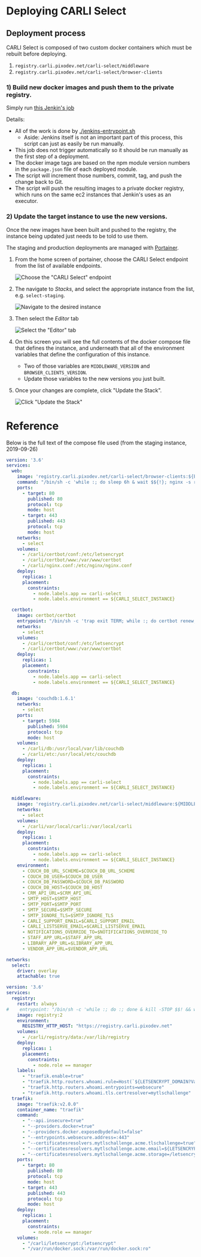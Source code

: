 # Deploying CARLI Select 

## Deployment process

CARLI Select is composed of two custom docker containers which must be rebuilt before deploying.
1) `registry.carli.pixodev.net/carli-select/middleware`
2) `registry.carli.pixodev.net/carli-select/browser-clients`

### 1) Build new docker images and push them to the private registry.

Simply run [this Jenkin's job](https://jenkins.pixotech.com/job/CARLI/job/carli-select/)

Details:
* All of the work is done by [./jenkins-entrypoint.sh](`../jenkins-entrypoint.sh`)
    * Aside: Jenkins itself is not an important part of this process, this script can just as easily be run manually.
* This job does not trigger automatically so it should be run manually as the first step of a deployment.
* The docker image tags are based on the npm module version numbers in the `package.json` file of each deployed module.
* The script will increment those numbers, commit, tag, and push the change back to Git.
* The script will push the resulting images to a private docker registry, which runs on the same ec2 instances
  that Jenkin's uses as an executor.


### 2) Update the target instance to use the new versions.

Once the new images have been built and pushed to the registry, the instance being updated just needs to be told
to use them.

The staging and production deployments are managed with [Portainer](https://portainer.pixo.codes).

1) From the home screen of portainer, choose the CARLI Select endpoint from the list of available endpoints.

    ![Choose the "CARLI Select" endpoint](./assets/portainer-carli-endpoint.png)

2) The navigate to *Stacks*, and select the appropriate instance from the list, e.g. `select-staging`.

    ![Navigate to the desired instance](./assets/portainer-stacks-navigation.png)

3) Then select the *Editor* tab

    ![Select the "Editor" tab](./assets/portainer-stack-details.png)
    
4) On this screen you will see the full contents of the docker compose file that defines the instance, and underneath
   that all of the environment variables that define the configuration of this instance.
   * Two of those variables are `MIDDLEWARE_VERSION` and `BROWSER_CLIENTS_VERSION`.
   * Update those variables to the new versions you just built.
     
5) Once your changes are complete, click "Update the Stack".

    ![Click "Update the Stack"](./assets/portainer-update-stack.png)
    
# Reference
    
Below is the full text of the compose file used (from the staging instance, 2019-09-26)

```yaml
version: '3.6'
services:
  web:
    image: 'registry.carli.pixodev.net/carli-select/browser-clients:${BROWSER_CLIENTS_VERSION}'
    command: "/bin/sh -c 'while :; do sleep 6h & wait $${!}; nginx -s reload; done & nginx -g \"daemon off;\"'"
    ports:
      - target: 80
        published: 80
        protocol: tcp
        mode: host
      - target: 443
        published: 443
        protocol: tcp
        mode: host
    networks:
      - select
    volumes:
      - /carli/certbot/conf:/etc/letsencrypt
      - /carli/certbot/www:/var/www/certbot
      - /carli/nginx.conf:/etc/nginx/nginx.conf
    deploy:
      replicas: 1
      placement:
        constraints:
          - node.labels.app == carli-select
          - node.labels.environment == ${CARLI_SELECT_INSTANCE}

  certbot:
    image: certbot/certbot
    entrypoint: "/bin/sh -c 'trap exit TERM; while :; do certbot renew; sleep 12h & wait $${!}; done;'"
    networks:
      - select
    volumes:
      - /carli/certbot/conf:/etc/letsencrypt
      - /carli/certbot/www:/var/www/certbot
    deploy:
      replicas: 1
      placement:
        constraints:
          - node.labels.app == carli-select
          - node.labels.environment == ${CARLI_SELECT_INSTANCE}

  db:
    image: 'couchdb:1.6.1'
    networks:
      - select
    ports:
      - target: 5984
        published: 5984
        protocol: tcp
        mode: host
    volumes:
      - /carli/db:/usr/local/var/lib/couchdb
      - /carli/etc:/usr/local/etc/couchdb
    deploy:
      replicas: 1
      placement:
        constraints:
          - node.labels.app == carli-select
          - node.labels.environment == ${CARLI_SELECT_INSTANCE}

  middleware:
    image: 'registry.carli.pixodev.net/carli-select/middleware:${MIDDLEWARE_VERSION}'
    networks:
      - select
    volumes:
      - /carli/var/local/carli:/var/local/carli
    deploy:
      replicas: 1
      placement:
        constraints:
          - node.labels.app == carli-select
          - node.labels.environment == ${CARLI_SELECT_INSTANCE}
    environment:
      - COUCH_DB_URL_SCHEME=$COUCH_DB_URL_SCHEME
      - COUCH_DB_USER=$COUCH_DB_USER
      - COUCH_DB_PASSWORD=$COUCH_DB_PASSWORD
      - COUCH_DB_HOST=$COUCH_DB_HOST
      - CRM_API_URL=$CRM_API_URL
      - SMTP_HOST=$SMTP_HOST
      - SMTP_PORT=$SMTP_PORT
      - SMTP_SECURE=$SMTP_SECURE
      - SMTP_IGNORE_TLS=$SMTP_IGNORE_TLS
      - CARLI_SUPPORT_EMAIL=$CARLI_SUPPORT_EMAIL
      - CARLI_LISTSERVE_EMAIL=$CARLI_LISTSERVE_EMAIL
      - NOTIFICATIONS_OVERRIDE_TO=$NOTIFICATIONS_OVERRIDE_TO
      - STAFF_APP_URL=$STAFF_APP_URL
      - LIBRARY_APP_URL=$LIBRARY_APP_URL
      - VENDOR_APP_URL=$VENDOR_APP_URL

networks:
  select:
    driver: overlay
    attachable: true
```

```yaml
version: '3.6'
services:
  registry:
    restart: always
#    entrypoint: "/bin/sh -c 'while :; do :; done & kill -STOP $$! && wait $$!'"
    image: registry:2
    environment:
      REGISTRY_HTTP_HOST: "https://registry.carli.pixodev.net"
    volumes:
      - /carli/registry/data:/var/lib/registry
    deploy:
      replicas: 1
      placement:
        constraints:
          - node.role == manager
    labels:
      - "traefik.enable=true"
      - "traefik.http.routers.whoami.rule=Host(`${LETSENCRYPT_DOMAIN?Variable LETSENCRYPT_DOMAIN not set}`)"
      - "traefik.http.routers.whoami.entrypoints=websecure"
      - "traefik.http.routers.whoami.tls.certresolver=mytlschallenge"
  traefik:
    image: "traefik:v2.0.0"
    container_name: "traefik"
    command:
      - "--api.insecure=true"
      - "--providers.docker=true"
      - "--providers.docker.exposedbydefault=false"
      - "--entrypoints.websecure.address=:443"
      - "--certificatesresolvers.mytlschallenge.acme.tlschallenge=true"
      - "--certificatesresolvers.mytlschallenge.acme.email=${LETSENCRYPT_EMAIL?Variable LETSENCRYPT_EMAIL not set}"
      - "--certificatesresolvers.mytlschallenge.acme.storage=/letsencrypt/acme.json"
    ports:
      - target: 80
        published: 80
        protocol: tcp
        mode: host
      - target: 443
        published: 443
        protocol: tcp
        mode: host
    deploy:
      replicas: 1
      placement:
        constraints:
          - node.role == manager
    volumes:
      - "/carli/letsencrypt:/letsencrypt"
      - "/var/run/docker.sock:/var/run/docker.sock:ro"
```

